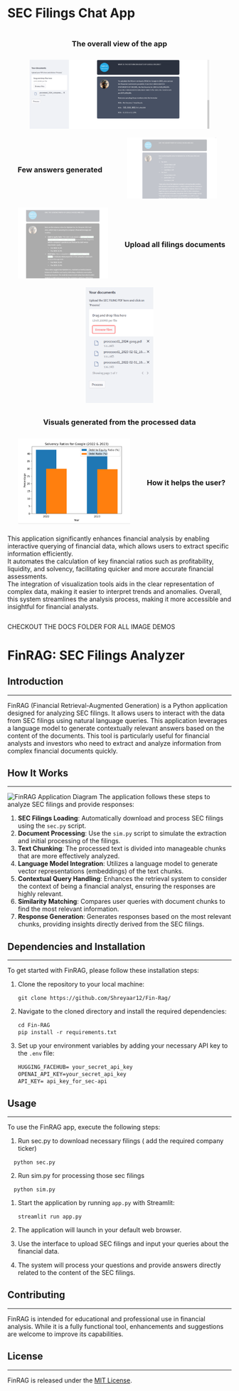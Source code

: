# SEC Filings Chat App

<div style="display: flex; justify-content: space-around; align-items: center; flex-wrap: wrap;">
<h3>The overall view of the app</h3>
  <img src="./docs/Screenshot(707).png" alt="SEC Filing app demo" style="width: 80%; margin: 10px;">
 <h3>Few answers generated</h3> 
  <img src="./docs/Screenshot(713).png" alt="SEC Filing app demo" style="width: 40%; margin: 10px;">
  <img src="./docs/Screenshot(714).png" alt="SEC Filing app demo" style="width: 40%; margin: 10px;">
    <h3>Upload all filings documents</h3>
  <img src="./docs/docs.png" alt="SEC Filing app demo" style="width: 30%; margin: 10px;">
  <h3>Visuals generated from the processed data</h3>
    <img src="./docs/visual.PNG" alt="SEC Filing app demo" style="width: 50%; margin: 10px;">
    <h3> How it helps the user? </h3>
    <p> 
This application significantly enhances financial analysis by enabling interactive querying of financial data, which allows users to extract specific information efficiently.<br> It automates the calculation of key financial ratios such as profitability, liquidity, and solvency, facilitating quicker and more accurate financial assessments. <br>The integration of visualization tools aids in the clear representation of complex data, making it easier to interpret trends and anomalies. Overall, this system streamlines the analysis process, making it more accessible and insightful for financial analysts.</p>
</div>

CHECKOUT THE DOCS FOLDER FOR ALL IMAGE DEMOS

# FinRAG: SEC Filings Analyzer

## Introduction
------------
FinRAG (Financial Retrieval-Augmented Generation) is a Python application designed for analyzing SEC filings. It allows users to interact with the data from SEC filings using natural language queries. This application leverages a language model to generate contextually relevant answers based on the content of the documents. This tool is particularly useful for financial analysts and investors who need to extract and analyze information from complex financial documents quickly.

## How It Works
------------

![FinRAG Application Diagram](./docs/PDF-LangChain.jpg)
The application follows these steps to analyze SEC filings and provide responses:

1. **SEC Filings Loading**: Automatically download and process SEC filings using the `sec.py` script.
2. **Document Processing**: Use the `sim.py` script to simulate the extraction and initial processing of the filings.
3. **Text Chunking**: The processed text is divided into manageable chunks that are more effectively analyzed.
4. **Language Model Integration**: Utilizes a language model to generate vector representations (embeddings) of the text chunks.
5. **Contextual Query Handling**: Enhances the retrieval system to consider the context of being a financial analyst, ensuring the responses are highly relevant.
6. **Similarity Matching**: Compares user queries with document chunks to find the most relevant information.
7. **Response Generation**: Generates responses based on the most relevant chunks, providing insights directly derived from the SEC filings.

## Dependencies and Installation
----------------------------
To get started with FinRAG, please follow these installation steps:

1. Clone the repository to your local machine:

   ```
   git clone https://github.com/Shreyaar12/Fin-Rag/
   ```

2. Navigate to the cloned directory and install the required dependencies:

   ```
   cd Fin-RAG
   pip install -r requirements.txt
   ```

3. Set up your environment variables by adding your necessary API key to the `.env` file:

   ```plaintext
   HUGGING_FACEHUB= your_secret_api_key
   OPENAI_API_KEY=your_secret_api_key
   API_KEY= api_key_for_sec-api
   ```

## Usage
-----
To use the FinRAG app, execute the following steps:
1. Run sec.py to download necessary filings ( add the required company ticker)
 ```
   python sec.py
   ```
2. Run sim.py for processing those sec filings
 ```
   python sim.py
   ```
1. Start the application by running `app.py` with Streamlit:

   ```
   streamlit run app.py
   ```

2. The application will launch in your default web browser.

3. Use the interface to upload SEC filings and input your queries about the financial data.

4. The system will process your questions and provide answers directly related to the content of the SEC filings.

## Contributing
------------
FinRAG is intended for educational and professional use in financial analysis. While it is a fully functional tool, enhancements and suggestions are welcome to improve its capabilities.

## License
-------
FinRAG is released under the [MIT License](https://opensource.org/licenses/MIT).
```


